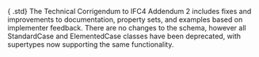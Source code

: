 { .std}
The Technical Corrigendum to IFC4 Addendum 2 includes fixes and improvements to documentation, property sets, and examples based on implementer feedback. There are no changes to the schema, however all StandardCase and ElementedCase classes have been deprecated, with supertypes now supporting the same functionality.